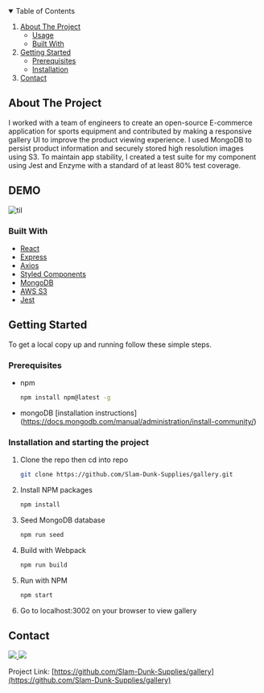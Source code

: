 <!-- TABLE OF CONTENTS -->
<details open="open">
  <summary>Table of Contents</summary>
  <ol>
    <li>
      <a href="#about-the-project">About The Project</a>
      <ul>
       <li><a href="#usage">Usage</a></li>
       <li><a href="#built-with">Built With</a></li>
      </ul>
    </li>
    <li>
      <a href="#getting-started">Getting Started</a>
      <ul>
        <li><a href="#prerequisites">Prerequisites</a></li>
        <li><a href="#installation">Installation</a></li>
      </ul>
    </li>
    <li><a href="#contact">Contact</a></li>
  </ol>
</details>

<!-- ABOUT THE PROJECT -->
## About The Project

I worked with a team of engineers to create an open-source E-commerce application for sports equipment and contributed by making a responsive gallery UI to improve the product viewing experience. I used MongoDB to persist product information and securely stored high resolution images using S3. To maintain app stability, I created a test suite for my component using Jest and Enzyme with a standard of at least 80% test coverage.

<!-- DEMO -->
## DEMO

![til](./SlamDunkSuppliesGallery.gif)

<!-- Built With -->
### Built With

* [React](https://reactjs.org)
* [Express](http://expressjs.com/)
* [Axios](https://www.npmjs.com/package/axios)
* [Styled Components](https://styled-components.com/)
* [MongoDB](https://www.mongodb.com/)
* [AWS S3](https://aws.amazon.com/s3/)
* [Jest](https://jestjs.io/)

<!-- GETTING STARTED -->
## Getting Started

To get a local copy up and running follow these simple steps.

<!-- PREREQUISITES -->
### Prerequisites

* npm
  ```sh
  npm install npm@latest -g
  ```
* mongoDB
  [installation instructions] (https://docs.mongodb.com/manual/administration/install-community/)
  
<!-- INSTALLATION -->
### Installation and starting the project

1. Clone the repo then cd into repo
   ```sh
   git clone https://github.com/Slam-Dunk-Supplies/gallery.git
   ```
2. Install NPM packages
   ```sh
   npm install
   ```
3. Seed MongoDB database
   ```sh
   npm run seed
   ```
4. Build with Webpack
   ```sh
   npm run build
   ```
5. Run with NPM
   ```sh
   npm start
   ```
6. Go to localhost:3002 on your browser to view gallery

<!-- CONTACT -->
## Contact

<!-- LinkedIn Contact -->
<a href="https://www.linkedin.com/in/ecetino/" target="_blank">
  <img src="https://img.shields.io/badge/-Edgar%20Cetino-blue?style=for-the-badge&logo=Linkedin&logoColor=white"/>
</a>
  
<!--   Email -->
<a href="mailto:cetino-e@hotmail.com">
  <img src="https://img.shields.io/badge/EMAIL-cetino--e%40hotmail.com-1152ba?style=for-the-badge"/>
</a>

Project Link: [https://github.com/Slam-Dunk-Supplies/gallery](https://github.com/Slam-Dunk-Supplies/gallery)
